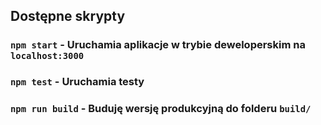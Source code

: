 
## Dostępne skrypty

### `npm start`     - Uruchamia aplikacje w trybie deweloperskim na `localhost:3000`


### `npm test`      - Uruchamia testy


### `npm run build` - Buduję wersję produkcyjną do folderu `build/`